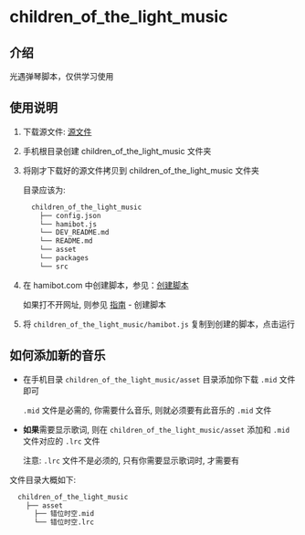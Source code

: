 # children_of_the_light_music

## 介绍

光遇弹琴脚本，仅供学习使用

## 使用说明

1.  下载源文件: [源文件](https://gitee.com/yomua/technology-changes-life/tree/master/packages/autojs/children_of_the_light_music)

2.  手机根目录创建 children_of_the_light_music 文件夹

3.  将刚才下载好的源文件拷贝到 children_of_the_light_music 文件夹

    目录应该为:

    ```bash
      children_of_the_light_music
        ├── config.json
        └── hamibot.js
        └── DEV_README.md
        └── README.md
        └── asset
        └── packages
        └── src
    ```

4.  在 hamibot.com 中创建脚本，参见：[创建脚本](https://docs.hamibot.com/guide/tutorial-create-script)

    如果打不开网址, 则参见 [指南](https://docs.hamibot.com/guide/install-hamibot) - 创建脚本

5.  将 `children_of_the_light_music/hamibot.js` 复制到创建的脚本，点击运行

## 如何添加新的音乐

- 在手机目录 `children_of_the_light_music/asset` 目录添加你下载 `.mid` 文件即可

  `.mid` 文件是必需的, 你需要什么音乐, 则就必须要有此音乐的 `.mid` 文件

- **如果**需要显示歌词, 则在 `children_of_the_light_music/asset` 添加和 `.mid` 文件对应的 `.lrc` 文件

  注意: `.lrc` 文件不是必须的, 只有你需要显示歌词时, 才需要有

文件目录大概如下:

```bash
  children_of_the_light_music
    ├── asset
      ├── 错位时空.mid
      └── 错位时空.lrc
```
